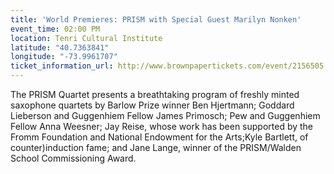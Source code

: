 ```yaml
---
title: 'World Premieres: PRISM with Special Guest Marilyn Nonken'
event_time: 02:00 PM
location: Tenri Cultural Institute
latitude: "40.7363841"
longitude: "-73.9961707"
ticket_information_url: http://www.brownpapertickets.com/event/2156505
---
```

The PRISM Quartet presents a breathtaking program of freshly minted saxophone quartets by Barlow Prize winner Ben Hjertmann; Goddard Lieberson and Guggenhiem Fellow James Primosch; Pew and Guggenhiem Fellow Anna Weesner; Jay Reise, whose work has been supported by the Fromm Foundation and National Endowment for the Arts;Kyle Bartlett, of counter)induction fame; and Jane Lange, winner of the PRISM/Walden School Commissioning Award.